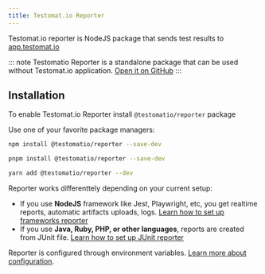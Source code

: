 ```yaml
---
title: Testomat.io Reporter
---
```


Testomat.io reporter is NodeJS package that sends test results to [app.testomat.io](https://app.testomat.io)

::: note
Testomatio Reporter is a standalone package that can be used without Testomat.io application.
[Open it on GitHub](https://github.com/testomatio/reporter)
:::

## Installation

To enable Testomat.io Reporter install `@testomatio/reporter` package


Use one of your favorite package managers:

```bash
npm install @testomatio/reporter --save-dev
```

```bash
pnpm install @testomatio/reporter --save-dev
```

```bash
yarn add @testomatio/reporter --dev
```

Reporter works differenttely depending on your current setup: 

* If you use **NodeJS** framework like Jest, Playwright, etc, you get realtime reports, automatic artifacts uploads, logs. [Learn how to set up frameworks reporter](/reference/reporter/frameworks/) 
* If you use **Java, Ruby, PHP, or other languages**, reports are created from JUnit file. [Learn how to set up JUnit reporter](/reference/reporter/junit/)

Reporter is configured through environment variables. [Learn more about configuration](/reference/reporter/pipes/testomatio/).
